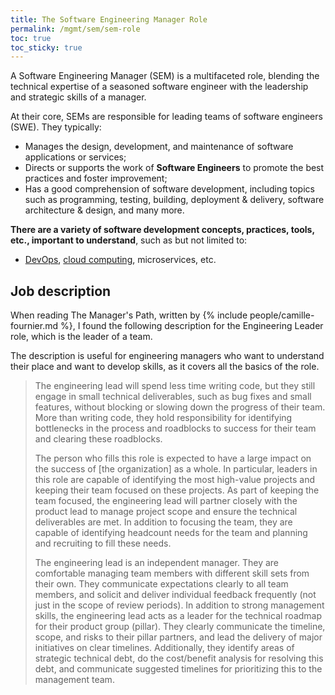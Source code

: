 ```yaml
---
title: The Software Engineering Manager Role
permalink: /mgmt/sem/sem-role
toc: true
toc_sticky: true
---
```


A Software Engineering Manager (SEM) is a multifaceted role, blending the technical expertise of a seasoned software engineer with the leadership and strategic skills of a manager.

At their core, SEMs are responsible for leading teams of software engineers (SWE). They typically:

- Manages the design, development, and maintenance of software applications or services;
- Directs or supports the work of **Software Engineers** to promote the best practices and foster improvement;
- Has a good comprehension of software development, including topics such as programming, testing, building, deployment & delivery, software architecture & design, and many more.

**There are a variety of software development concepts, practices, tools, etc., important to understand**, such as but not limited to:

- [DevOps](/swe/devops), [cloud computing](/swe/cloud-computing), microservices, etc.

## Job description

<!-- ### Engineering Leader by Camille Fournier -->

When reading The Manager's Path, written by {% include people/camille-fournier.md %}, I found the following description for the Engineering Leader role, which is the leader of a team.

The description is useful for engineering managers who want to understand their place and want to develop skills, as it covers all the basics of the role.

> The engineering lead will spend less time writing code, but they still engage in small technical deliverables, such as bug fixes and small features, without blocking or slowing down the progress of their team. More than writing code, they hold responsibility for identifying bottlenecks in the process and roadblocks to success for their team and clearing these roadblocks.
>
> The person who fills this role is expected to have a large impact on the success of [the organization] as a whole. In particular, leaders in this role are capable of identifying the most high-value projects and keeping their team focused on these projects. As part of keeping the team focused, the engineering lead will partner closely with the product lead to manage project scope and ensure the technical deliverables are met. In addition to focusing the team, they are capable of identifying headcount needs for the team and planning and recruiting to fill these needs.
>
> The engineering lead is an independent manager. They are comfortable managing team members with different skill sets from their own. They communicate expectations clearly to all team members, and solicit and deliver individual feedback frequently (not just in the scope of review periods). In addition to strong management skills, the engineering lead acts as a leader for the technical roadmap for their product group (pillar). They clearly communicate the timeline, scope, and risks to their pillar partners, and lead the delivery of major initiatives on clear timelines. Additionally, they identify areas of strategic technical debt, do the cost/benefit analysis for resolving this debt, and communicate suggested timelines for prioritizing this to the management team.